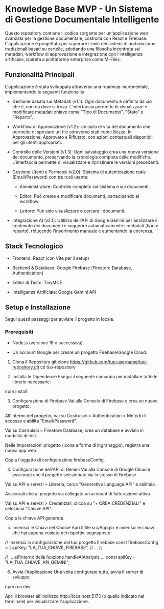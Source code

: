 # Knowledge Base MVP - Un Sistema di Gestione Documentale Intelligente

Questo repository contiene il codice sorgente per un'applicazione web avanzata per la gestione documentale, costruita con React e Firebase. L'applicazione è progettata per superare i limiti dei sistemi di archiviazione tradizionali basati su cartelle, adottando una filosofia incentrata sui metadati, workflow di approvazione e integrazione con l'intelligenza artificiale, ispirata a piattaforme enterprise come M-Files.

## Funzionalità Principali

L'applicazione è stata sviluppata attraverso una roadmap incrementale, implementando le seguenti funzionalità:

- Gestione basata sui Metadati (v1.1): Ogni documento è definito da ciò che è, non da dove si trova. L'interfaccia permette di visualizzare e modificare metadati chiave come "Tipo di Documento", "Stato" e "Reparto".

- Workflow di Approvazione (v1.2): Un ciclo di vita del documento che permette di spostare un file attraverso stati come Bozza, In Approvazione, Approvato e Rifiutato, con azioni contestuali disponibili per gli utenti appropriati.

- Controllo delle Versioni (v1.3): Ogni salvataggio crea una nuova versione del documento, preservando la cronologia completa delle modifiche. L'interfaccia permette di visualizzare e ripristinare le versioni precedenti.

- Gestione Utenti e Permessi (v2.0): Sistema di autenticazione reale (Email/Password) con tre ruoli utente:

  - Amministratore: Controllo completo sul sistema e sui documenti.

  - Editor: Può creare e modificare documenti, partecipando ai workflow.

  - Lettore: Può solo visualizzare e cercare i documenti.

- Integrazione AI (v2.1): Utilizzo dell'API di Google Gemini per analizzare il contenuto dei documenti e suggerire automaticamente i metadati (tipo e reparto), riducendo l'inserimento manuale e aumentando la coerenza.

## Stack Tecnologico

- Frontend: React (con Vite per il setup)

- Backend & Database: Google Firebase (Firestore Database, Authentication)

- Editor di Testo: TinyMCE

- Intelligenza Artificiale: Google Gemini API

## Setup e Installazione

Segui questi passaggi per avviare il progetto in locale.

### Prerequisiti

- Node.js (versione 16 o successiva)

- Un account Google per creare un progetto Firebase/Google Cloud.

1. Clona il Repository
git clone https://github.com/tuo-username/tuo-repository.git
cd tuo-repository

2. Installa le Dipendenze
Esegui il seguente comando per installare tutte le librerie necessarie:

npm install

3. Configurazione di Firebase
Vai alla Console di Firebase e crea un nuovo progetto.

All'interno del progetto, vai su Costruisci > Authentication > Metodi di accesso e abilita "Email/Password".

Vai su Costruisci > Firestore Database, crea un database e avvialo in modalità di test.

Nelle Impostazioni progetto (icona a forma di ingranaggio), registra una nuova app web.

Copia l'oggetto di configurazione firebaseConfig.

4. Configurazione dell'API di Gemini
Vai alla Console di Google Cloud e assicurati che il progetto selezionato sia lo stesso di Firebase.

Vai su API e servizi > Libreria, cerca "Generative Language API" e abilitala.

Assicurati che al progetto sia collegato un account di fatturazione attivo.

Vai su API e servizi > Credenziali, clicca su "+ CREA CREDENZIALI" e seleziona "Chiave API".

Copia la chiave API generata.

5. Inserisci le Chiavi nel Codice
Apri il file src/App.jsx e inserisci le chiavi che hai appena copiato nei rispettivi segnaposto:

// Inserisci la configurazione del tuo progetto Firebase
const firebaseConfig = {
  apiKey: "LA_TUA_CHIAVE_FIREBASE",
  // ...
};

// ... all'interno della funzione handleAiAnalysis ...
const apiKey = "LA_TUA_CHIAVE_API_GEMINI";

6. Avvia l'Applicazione
Una volta configurato tutto, avvia il server di sviluppo:

npm run dev

Apri il browser all'indirizzo http://localhost:5173 (o quello indicato nel terminale) per visualizzare l'applicazione.
